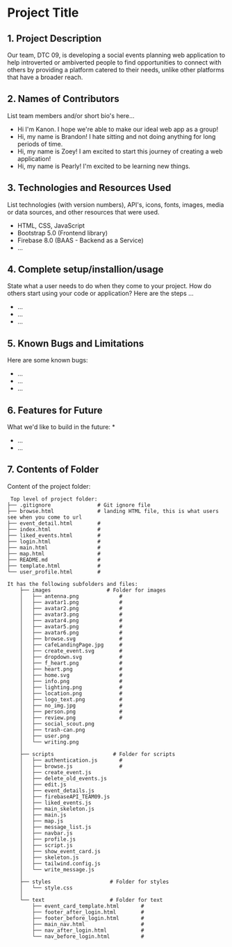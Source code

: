 # Project Title

## 1. Project Description
Our team, DTC 09, is developing a social events planning web application to help introverted or ambiverted people to find opportunities to connect with others by providing a platform catered to their needs, unlike other platforms that have a broader reach.

## 2. Names of Contributors
List team members and/or short bio's here... 
* Hi I'm Kanon. I hope we're able to make our ideal web app as a group!
* Hi, my name is Brandon! I hate sitting and not doing anything for long periods of time.
* Hi, my name is Zoey! I am excited to start this journey of creating a web application!
* Hi, my name is Pearly! I'm excited to be learning new things.
	
## 3. Technologies and Resources Used
List technologies (with version numbers), API's, icons, fonts, images, media or data sources, and other resources that were used.
* HTML, CSS, JavaScript
* Bootstrap 5.0 (Frontend library)
* Firebase 8.0 (BAAS - Backend as a Service)
* ...

## 4. Complete setup/installion/usage
State what a user needs to do when they come to your project.  How do others start using your code or application?
Here are the steps ...
* ...
* ...
* ...

## 5. Known Bugs and Limitations
Here are some known bugs:
* ...
* ...
* ...

## 6. Features for Future
What we'd like to build in the future:
* 
* ...
* ...
	
## 7. Contents of Folder
Content of the project folder:

```
 Top level of project folder: 
├── .gitignore               # Git ignore file
├── browse.html              # landing HTML file, this is what users see when you come to url
├── event_detail.html        #
├── index.html               #
├── liked_events.html        #
├── login.html               #
├── main.html                #
├── map.html                 #
├── README.md                #
├── template.html            #
└── user_profile.html        #

It has the following subfolders and files:
    ├── images                  # Folder for images
    │   ├── antenna.png             # 
    │   ├── avatar1.png             # 
    │   ├── avatar2.png             #
    │   ├── avatar3.png             #
    │   ├── avatar4.png             #
    │   ├── avatar5.png             #
    │   ├── avatar6.png             #
    │   ├── browse.svg              #
    │   ├── cafeLandingPage.jpg     #
    │   ├── create_event.svg        #
    │   ├── dropdown.svg            #
    │   ├── f_heart.png             #
    │   ├── heart.png               #
    │   ├── home.svg                #
    │   ├── info.png                #
    │   ├── lighting.png            #
    │   ├── location.png            #
    │   ├── logo_text.png           #
    │   ├── no_img.jpg              #
    │   ├── person.png              #
    │   ├── review.png              #
    │   ├── social_scout.png
    │   ├── trash-can.png
    │   ├── user.png
    │   └── writing.png
    │     
    ├── scripts                   # Folder for scripts
    │   ├── authentication.js       #
    │   ├── browse.js               #
    │   ├── create_event.js
    │   ├── delete_old_events.js
    │   ├── edit.js
    │   ├── event_details.js
    │   ├── firebaseAPI_TEAM09.js
    │   ├── liked_events.js
    │   ├── main_skeleton.js
    │   ├── main.js
    │   ├── map.js
    │   ├── message_list.js
    │   ├── navbar.js
    │   ├── profile.js
    │   ├── script.js
    │   ├── show_event_card.js
    │   ├── skeleton.js
    │   ├── tailwind.config.js
    │   └── write_message.js
    │
    ├── styles                   # Folder for styles
    │   └── style.css     
    │     
    └── text                     # Folder for text
        ├── event_card_template.html       #
        ├── footer_after_login.html        #
        ├── footer_before_login.html       #
        ├── main_nav.html                  #
        ├── nav_after_login.html           #
        └── nav_before_login.html          # 



```


